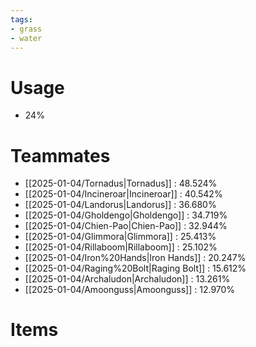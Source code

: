 ```yaml
---
tags:
- grass
- water
---
```

# Usage
- 24%
# Teammates
- [[2025-01-04/Tornadus|Tornadus]] : 48.524%
- [[2025-01-04/Incineroar|Incineroar]] : 40.542%
- [[2025-01-04/Landorus|Landorus]] : 36.680%
- [[2025-01-04/Gholdengo|Gholdengo]] : 34.719%
- [[2025-01-04/Chien-Pao|Chien-Pao]] : 32.944%
- [[2025-01-04/Glimmora|Glimmora]] : 25.413%
- [[2025-01-04/Rillaboom|Rillaboom]] : 25.102%
- [[2025-01-04/Iron%20Hands|Iron Hands]] : 20.247%
- [[2025-01-04/Raging%20Bolt|Raging Bolt]] : 15.612%
- [[2025-01-04/Archaludon|Archaludon]] : 13.261%
- [[2025-01-04/Amoonguss|Amoonguss]] : 12.970%
# Items